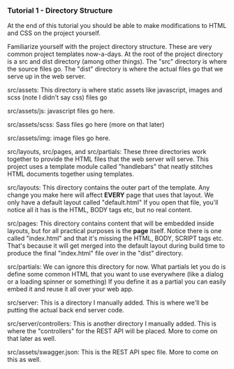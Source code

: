 ### Tutorial 1 - Directory Structure

At the end of this tutorial you should be able to make modifications to HTML and CSS on the project yourself.

Familiarize yourself with the project directory structure. These are very common project templates now-a-days. At the root of the project directory is a src and dist directory (among other things). The "src" directory is where the source files go. The "dist" directory is where the actual files go that we serve up in the web server.

src/assets: This directory is where static assets like javascript, images and scss (note I didn't say css) files go

src/assets/js: javascript files go here.

src/assets/scss: Sass files go here (more on that later)

src/assets/img: image files go here.

src/layouts, src/pages, and src/partials: These three directories work together to provide the HTML files that the web server will serve. This project uses a template module called "handlebars" that neatly stitches HTML documents together using templates.

src/layouts: This directory contains the outer part of the template. Any change you make here will affect **EVERY** page that uses that layout. We only have a default layout called "default.html" If you open that file, you'll notice all it has is the HTML, BODY tags etc, but no real content.

src/pages: This directory contains content that will be embedded inside layouts, but for all practical purposes is the **page** itself. Notice there is one called "index.html" and that it's missing the HTML, BODY, SCRIPT tags etc. That's because it will get merged into the default layout during build time to produce the final "index.html" file over in the "dist" directory.

src/partials: We can ignore this directory for now. What partials let you do is define some common HTML that you want to use everywhere (like a dialog or a loading spinner or something) If you define it as a partial you can easily embed it and reuse it all over your web app.

src/server: This is a directory I manually added. This is where we'll be putting the actual back end server code.

src/server/controllers: This is another directory I manually added. This is where the "controllers" for the REST API will be placed. More to come on that later as well.

src/assets/swagger.json: This is the REST API spec file. More to come on this as well.